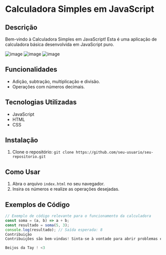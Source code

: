 # Calculadora Simples em JavaScript

## Descrição

Bem-vindo à Calculadora Simples em JavaScript! Esta é uma aplicação de calculadora básica desenvolvida em JavaScript puro.

![image](https://github.com/taytaruga/portfolio/assets/157754515/3d590e9e-a4c0-46b2-ac53-33911892f90e)
![image](https://github.com/taytaruga/portfolio/assets/157754515/3d590e9e-a4c0-46b2-ac53-33911892f90e)
![image](https://github.com/taytaruga/portfolio/assets/157754515/3d590e9e-a4c0-46b2-ac53-33911892f90e)


## Funcionalidades

- Adição, subtração, multiplicação e divisão.
- Operações com números decimais.


## Tecnologias Utilizadas

- JavaScript
- HTML
- CSS

## Instalação

1. Clone o repositório: `git clone https://github.com/seu-usuario/seu-repositorio.git`

## Como Usar

1. Abra o arquivo `index.html` no seu navegador.
2. Insira os números e realize as operações desejadas.

## Exemplos de Código

```javascript
// Exemplo de código relevante para o funcionamento da calculadora
const soma = (a, b) => a + b;
const resultado = soma(5, 3);
console.log(resultado); // Saída esperada: 8
Contribuição
Contribuições são bem-vindas! Sinta-se à vontade para abrir problemas e enviar pull requests.

Beijos da Tay ! <3
